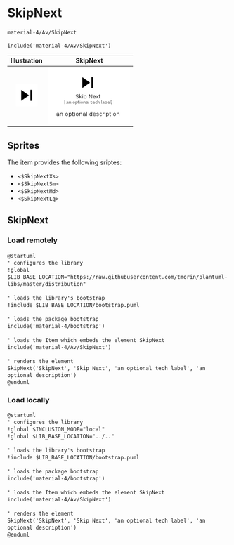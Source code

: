 # SkipNext


```text
material-4/Av/SkipNext
```

```text
include('material-4/Av/SkipNext')
```



| Illustration | SkipNext |
| :---: | :---: |
| ![illustration for Illustration](../../material-4/Av/SkipNext.png) | ![illustration for SkipNext](../../material-4/Av/SkipNext.Local.png) |



## Sprites
The item provides the following sriptes:

- `<$SkipNextXs>`
- `<$SkipNextSm>`
- `<$SkipNextMd>`
- `<$SkipNextLg>`





## SkipNext

### Load remotely
```plantuml
@startuml
' configures the library
!global $LIB_BASE_LOCATION="https://raw.githubusercontent.com/tmorin/plantuml-libs/master/distribution"

' loads the library's bootstrap
!include $LIB_BASE_LOCATION/bootstrap.puml

' loads the package bootstrap
include('material-4/bootstrap')

' loads the Item which embeds the element SkipNext
include('material-4/Av/SkipNext')

' renders the element
SkipNext('SkipNext', 'Skip Next', 'an optional tech label', 'an optional description')
@enduml
```

### Load locally
```plantuml
@startuml
' configures the library
!global $INCLUSION_MODE="local"
!global $LIB_BASE_LOCATION="../.."

' loads the library's bootstrap
!include $LIB_BASE_LOCATION/bootstrap.puml

' loads the package bootstrap
include('material-4/bootstrap')

' loads the Item which embeds the element SkipNext
include('material-4/Av/SkipNext')

' renders the element
SkipNext('SkipNext', 'Skip Next', 'an optional tech label', 'an optional description')
@enduml
```

